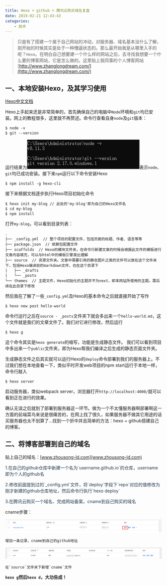 ```yaml
---
title: Hexo + github + 腾讯云购买域名复盘
date: 2019-02-21 12:43:43
categories: 
    - 技术
---
```


> 只是有了搭建一个属于自己网站的冲动，对服务器、域名基本没什么了解，刚开始的时候其实是处于一种懵逼状态的。那么最开始我是从哪里入手的呢？`Hexo`。在明白自己想要建一个什么样的网站之后，去寻找我想要一个什么要的博客网站，它是怎么做的。这里贴上我同事的个人博客网站[http://www.zhanglongdream.com/](http://www.zhanglongdream.com/)


## 一、本地安装Hexo，及其学习使用

[Hexo中文文档](https://hexo.io/zh-cn/docs/)

  Hexo上手起来还是非常简单的，首先确保自己的电脑中`Node`环境和`git`均已安装。网上的教程很多，这里就不再赘述。命令行查看自身`node`及`git`版本：

    $ node -v
    $ git --version
  
  运行结果为![](../static/imgs/node_version.png)表示`node`、`git`均已成功安装。接下来`npm`运行以下命令安装Hexo

    $ npm install -g hexo-cli
  
  接下来根据文档逐步执行Hexo项目初始化命令

    $ hexo init my-blog // 此处的'my-blog'即为自己的Hexo文件名
    $ cd my-blog
    $ npm install

  打开`my-blog`，可以看到目录列表：

    .
    ├── _config.yml  // 整个项目的配置文件，包括页面的标题、作者、语言等等
    ├── package.json  // 依赖包配置文件
    ├── scaffolds  // Hexo的模块文件夹，在命令行新建文章的时候会根据此文件的模板进行文章内容填充，可以与html中的模板引擎类比理解
    ├── source  // 资源文件夹。文章中需要引用的静态图片之类的文件可以放在这个文件夹下，包括Hexo编译前的markdown文件，也在这个目录下
    |   ├── _drafts
    |   └── _posts
    └── themes  // 主题文件，Hexo初始化的主题并不为next，即本网站所使用的主题。需后续在此目录下修改

  然后我在了解了一些`_config.yml`及Hexo的基本命令之后就直接开始了写作

    $ hexo new post hello-world

  命令行运行之后在`source - _posts`文件夹下就会多出来一个`hello-world.md`，这个文件就是我们的文章文件了。我们对它进行修改，然后运行

    $ hexo g

  这个命令其实是`hexo generate`的缩写，功能是生成静态文件。
  我们可以看到项目中多出来一个`public`文件夹，即为Hexo帮我们编译之后生成的静态页面文件夹。

  生成静态文件之后其实就可以运行Hexo的`deploy`命令部署到我们的服务器上。不过我们想在本地查看一下，类似平时开发web项目的npm start运行于本地一样，命令行敲入

    $ hexo server
  
  启动服务器，类似webpack server，浏览器打开`http://localhost:4000/`就可以看到正在进行的效果。

  确认无误之后就到了部署到服务器这一环节。做为一个不太懂服务器啊部署啊这一方面的前端菜鸟来说是很痛苦的，在网上找了很久，如果服务器不做其它用途的话买服务器也太不划算了...找到一个折中并且简单的方法：hexo + github搭建自己的博客。

  ## 二、将博客部署到自己的域名
  贴上自己的域名：[www.zhousong-ld.com](www.zhousong-ld.com)


  <p style='color: #253A4E;'>1.在自己的github仓库中新建一个名为`username.github.io`的仓库，username即为个人的github名</p><p style='color: #253A4E;'>2.修改前面提到过的`_config.yml`文件，将`deploy`字段下`repo`对应的值修改为刚才新建的github仓库地址，然后命令行执行`hexo deploy`</p><p style='color: #253A4E;'>3.在腾讯云购买一个域名、完成网站备案，cname到自己购买的域名</p>

  cname步骤：

  ![](../static/imgs/tengxunyun.png)

    增加一条记录，cname到自己的github地址

  ![](../static/imgs/cname.png)

    在`source`文件夹下新增`cname`文件

<b>`hexo g`然后`hexo d`，大功告成！</b>